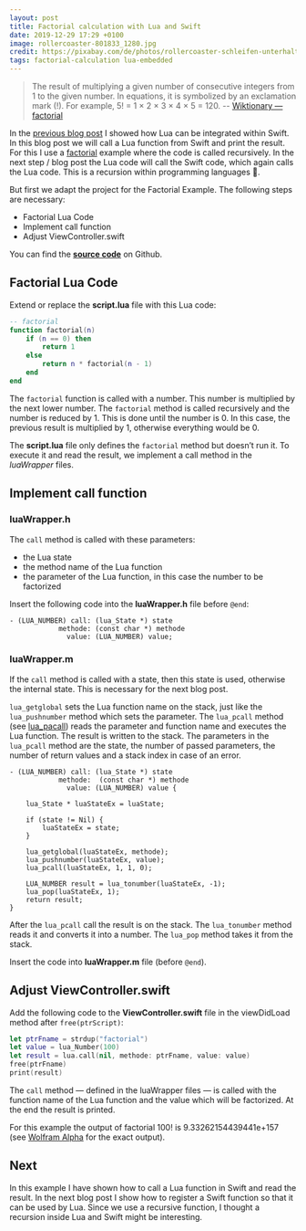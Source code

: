 ```yaml
---
layout: post
title: Factorial calculation with Lua and Swift
date: 2019-12-29 17:29 +0100
image: rollercoaster-801833_1280.jpg
credit: https://pixabay.com/de/photos/rollercoaster-schleifen-unterhaltung-801833
tags: factorial-calculation lua-embedded
---
```


> The result of multiplying a given number of consecutive integers from 1 to the given number. In equations, it is symbolized by an exclamation mark (!). For example, 5! = 1 × 2 × 3 × 4 × 5 = 120. -- [Wiktionary — factorial](https://en.wiktionary.org/wiki/factorial)

In the [previous blog post](/2019/12/27/lua-and-swift-in-ios/) I showed how Lua can be integrated within Swift. In this blog post we will call a Lua function from Swift and print the result. For this I use a [factorial](https://en.wikipedia.org/wiki/Factorial) example where the code is called recursively. In the next step / blog post the Lua code will call the Swift code, which again calls the Lua code. This is a recursion within programming languages 🤯.

But first we adapt the project for the Factorial Example. The following steps are necessary:

- Factorial Lua Code
- Implement call function
- Adjust ViewController.swift

You can find the __[source code](https://github.com/choas/LuaSwift/tree/master/LuaSwiftFactorial)__ on Github.

## Factorial Lua Code

Extend or replace the __script.lua__ file with this Lua code:

```lua
-- factorial
function factorial(n)
    if (n == 0) then
        return 1
    else
        return n * factorial(n - 1)
    end
end
```

The `factorial` function is called with a number. This number is multiplied by the next lower number. The `factorial` method is called recursively and the number is reduced by 1. This is done until the number is 0. In this case, the previous result is multiplied by 1, otherwise everything would be 0.

The __script.lua__ file only defines the `factorial` method but doesn’t run it. To execute it and read the result, we implement a call method in the _luaWrapper_ files.

## Implement call function

### luaWrapper.h

The `call` method is called with these parameters:

- the Lua state
- the method name of the Lua function
- the parameter of the Lua function, in this case the number to be factorized

Insert the following code into the __luaWrapper.h__ file before `@end`:

```objc
- (LUA_NUMBER) call: (lua_State *) state
            methode: (const char *) methode
              value: (LUA_NUMBER) value;
```

### luaWrapper.m

If the `call` method is called with a state, then this state is used, otherwise the internal state. This is necessary for the next blog post.

`lua_getglobal` sets the Lua function name on the stack, just like the `lua_pushnumber` method which sets the parameter. The `lua_pcall` method (see [lua\_pacall](https://www.lua.org/manual/5.3/manual.html#lua_call)) reads the parameter and function name and executes the Lua function. The result is written to the stack. The parameters in the `lua_pcall` method are the state, the number of passed parameters, the number of return values and a stack index in case of an error.

```objc
- (LUA_NUMBER) call: (lua_State *) state
            methode:  (const char *) methode
              value: (LUA_NUMBER) value {

    lua_State * luaStateEx = luaState;

    if (state != Nil) {
        luaStateEx = state;
    }

    lua_getglobal(luaStateEx, methode);
    lua_pushnumber(luaStateEx, value);
    lua_pcall(luaStateEx, 1, 1, 0);

    LUA_NUMBER result = lua_tonumber(luaStateEx, -1);
    lua_pop(luaStateEx, 1);
    return result;
}
```

After the `lua_pcall` call the result is on the stack. The `lua_tonumber` method reads it and converts it into a number. The `lua_pop` method takes it from the stack.

Insert the code into __luaWrapper.m__ file (before `@end`).

## Adjust ViewController.swift

Add the following code to the __ViewController.swift__ file in the viewDidLoad method after `free(ptrScript)`:

```swift
let ptrFname = strdup("factorial")
let value = lua_Number(100)
let result = lua.call(nil, methode: ptrFname, value: value)
free(ptrFname)
print(result)
```

The `call` method — defined in the luaWrapper files — is called with the function name of the Lua function and the value which will be factorized. At the end the result is printed.

For this example the output of factorial 100! is 9.33262154439441e+157 (see [Wolfram Alpha](https://www.wolframalpha.com/input/?i=100%21) for the exact output).

## Next

In this example I have shown how to call a Lua function in Swift and read the result. In the next blog post I show how to register a Swift function so that it can be used by Lua. Since we use a recursive function, I thought a recursion inside Lua and Swift might be interesting.
